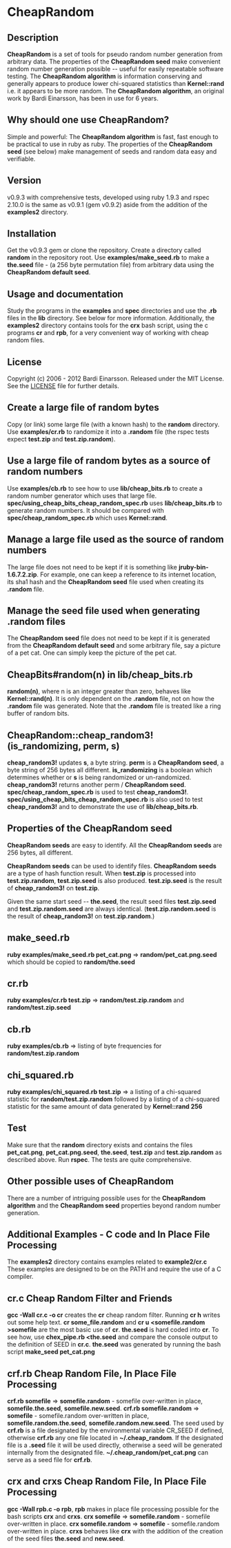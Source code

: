 CheapRandom
============

Description
-----------
**CheapRandom** is a set of tools for pseudo random number generation from arbitrary data. The properties of the **CheapRandom seed** make convenient random number generation possible -- useful for easily repeatable software testing. The **CheapRandom algorithm** is information conserving and generally appears to produce lower chi-squared statistics than **Kernel::rand** i.e. it appears to be more random. The **CheapRandom algorithm**, an original work by Bardi Einarsson, has been in use for 6 years.

Why should one use CheapRandom?
-------------------------------
Simple and powerful: The **CheapRandom algorithm** is fast, fast enough to be practical to use in ruby as ruby.  The properties of the **CheapRandom seed** (see below) make management of seeds and random data easy and verifiable. 

Version
-------
v0.9.3 with comprehensive tests, developed using ruby 1.9.3 and rspec 2.10.0 is the same as v0.9.1 (gem v0.9.2) aside from the addition of the **examples2** directory.

Installation
------------
Get the v0.9.3 gem or clone the repository. Create a directory called **random** in the repository root. Use **examples/make\_seed.rb** to make a **the.seed** file - (a 256 byte permutation file) from arbitrary data using the **CheapRandom default seed**.

Usage and documentation
-----------------------
Study the programs in the **examples** and **spec** directories and use the **.rb** files in the **lib** directory. See below for more information. Additionally, the **examples2** directory contains tools for the **crx** bash script, using the c programs **cr** and **rpb**, for a very convenient way of working with cheap random files.

License
-------
Copyright (c) 2006 - 2012 Bardi Einarsson. Released under the MIT License.  See the [LICENSE][license] file for further details.

[license]: https://github.com/bardibardi/cheap_random/blob/master/LICENSE.md

Create a large file of random bytes
-----------------------------------
Copy (or link) some large file (with a known hash) to the **random** directory. Use **examples/cr.rb** to randomize it into a **.random** file (the rspec tests expect **test.zip** and **test.zip.random**).

Use a large file of random bytes as a source of random numbers
--------------------------------------------------------------
Use **examples/cb.rb** to see how to use **lib/cheap\_bits.rb** to create a random number generator which uses that large file. **spec/using\_cheap\_bits\_cheap\_random\_spec.rb** uses **lib/cheap\_bits.rb** to generate random numbers. It should be compared with **spec/cheap\_random\_spec.rb** which uses **Kernel::rand**.

Manage a large file used as the source of random numbers
--------------------------------------------------------
The large file does not need to be kept if it is something like **jruby-bin-1.6.7.2.zip**. For example, one can keep a reference to its internet location, its sha1 hash and the **CheapRandom seed** file used when creating its **.random** file.

Manage the seed file used when generating .random files
-------------------------------------------------------
The **CheapRandom seed** file does not need to be kept if it is generated from the **CheapRandom default seed** and some arbitrary file, say a picture of a pet cat. One can simply keep the picture of the pet cat.

CheapBits#random(n) in lib/cheap\_bits.rb
-----------------------------------------
**random(n)**, where n is an integer greater than zero, behaves like **Kernel::rand(n)**. It is only dependent on the **.random** file, not on how the **.random** file was generated. Note that the **.random** file is treated like a ring buffer of random bits.

CheapRandom::cheap\_random3!(is\_randomizing, perm, s)
------------------------------------------------------
**cheap\_random3!** updates **s**, a byte string. **perm** is a **CheapRandom seed**, a byte string of 256 bytes all different. **is\_randomizing** is a boolean which determines whether or **s** is being randomized or un-randomized. **cheap\_random3!** returns another perm / **CheapRandom seed**. **spec/cheap\_random\_spec.rb** is used to test **cheap\_random3!**. **spec/using\_cheap\_bits\_cheap\_random\_spec.rb** is also used to test **cheap\_random3!** and to demonstrate the use of **lib/cheap\_bits.rb**.

Properties of the CheapRandom seed
----------------------------------
**CheapRandom seeds** are easy to identify. All the **CheapRandom seeds** are 256 bytes, all different.

**CheapRandom seeds** can be used to identify files. **CheapRandom seeds** are a type of hash function result. When **test.zip** is processed into **test.zip.random**, **test.zip.seed** is also produced. **test.zip.seed** is the result of **cheap\_random3!** on **test.zip**.

Given the same start seed -- **the.seed**, the result seed files **test.zip.seed** and **test.zip.random.seed** are always identical. (**test.zip.random.seed** is the result of **cheap\_random3!** on **test.zip.random**.)

make\_seed.rb
-------------
**ruby examples/make\_seed.rb pet\_cat.png** => **random/pet\_cat.png.seed** which should be copied to **random/the.seed**

cr.rb
-----
**ruby examples/cr.rb test.zip** => **random/test.zip.random** and **random/test.zip.seed**

cb.rb
-----
**ruby examples/cb.rb** => listing of byte frequencies for **random/test.zip.random**

chi\_squared.rb
---------------
**ruby examples/chi\_squared.rb test.zip** => a listing of a chi-squared statistic for **random/test.zip.random** followed by a listing of a chi-squared statistic for the same amount of data generated by **Kernel::rand 256**

Test
----
Make sure that the **random** directory exists and contains the files **pet\_cat.png**, **pet\_cat.png.seed**, **the.seed**, **test.zip** and **test.zip.random** as described above. Run **rspec**. The tests are quite comprehensive.

Other possible uses of CheapRandom
----------------------------------
There are a number of intriguing possible uses for the **CheapRandom algorithm** and the **CheapRandom seed** properties beyond random number generation.

Additional Examples - C code and In Place File Processing
---------------------------------------------------------
The **examples2** directory contains examples related to **example2/cr.c** These examples are designed to be on the PATH and require the use of a C compiler.

cr.c Cheap Random Filter and Friends
------------------------------------
**gcc -Wall cr.c -o cr** creates the **cr** cheap random filter. Running **cr h** writes out some help text. **cr <somefile >some_file.random** and **cr u <somefile.random >somefile** are the most basic use of **cr**. **the.seed** is hard coded into **cr**. To see how, use **chex\_pipe.rb <the.seed** and compare the console output to the definition of SEED in **cr.c**. **the.seed** was generated by running the bash script **make_seed pet\_cat.png**


crf.rb Cheap Random File, In Place File Processing 
--------------------------------------------------
**crf.rb somefile** => **somefile.random** - somefile over-written in place, **somefile.the.seed**, **somefile.new.seed**. **crf.rb somefile.random** => **somefile** - somefile.random over-written in place, **somefile.random.the.seed**, **somefile.random.new.seed**. The seed used by **crf.rb** is a file designated by the environmental variable CR\_SEED if defined, otherwise **crf.rb** any one file located in **~/.cheap\_random**. If the designated file is a **.seed** file it will be used directly, otherwise a seed will be generated internally from the designated file. **~/.cheap\_random/pet_cat.png** can serve as a seed file for **crf.rb**.

crx and crxs Cheap Random File, In Place File Processing 
--------------------------------------------------------
**gcc -Wall rpb.c -o rpb**, **rpb** makes in place file processing possible for the bash scripts **crx** and **crxs**. **crx somefile** => **somefile.random** - somefile over-written in place. **crx somefile.random** => **somefile** - somefile.random over-written in place. **crxs** behaves like **crx** with the addition of the creation of the seed files **the.seed** and **new.seed**.
